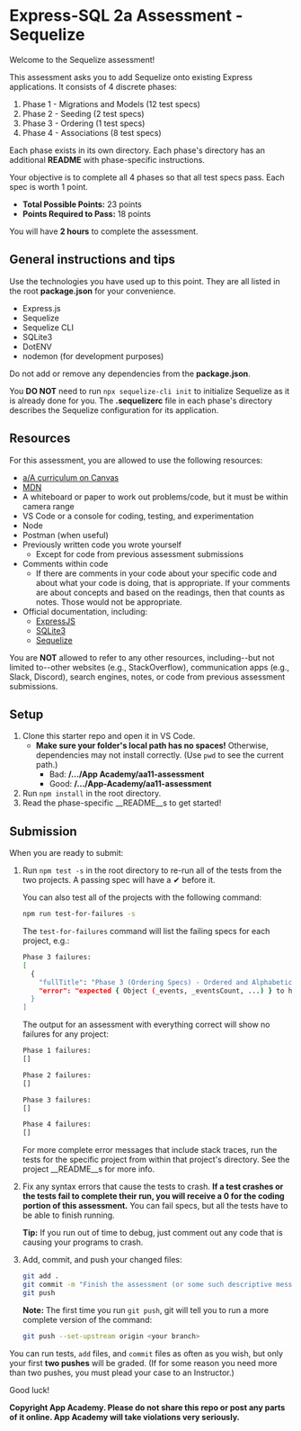 # Express-SQL 2a Assessment - Sequelize

Welcome to the Sequelize assessment!

This assessment asks you to add Sequelize onto existing Express applications. It
consists of 4 discrete phases:

1. Phase 1 - Migrations and Models (12 test specs)
2. Phase 2 - Seeding (2 test specs)
3. Phase 3 - Ordering (1 test specs)
4. Phase 4 - Associations (8 test specs)

Each phase exists in its own directory. Each phase's directory has an additional
__README__ with phase-specific instructions.

Your objective is to complete all 4 phases so that all test specs pass. Each
spec is worth 1 point.

* __Total Possible Points:__ 23 points  
* __Points Required to Pass:__ 18 points

You will have **2 hours** to complete the assessment.

## General instructions and tips

Use the technologies you have used up to this point. They are all listed in the
root **package.json** for your convenience.

* Express.js
* Sequelize
* Sequelize CLI
* SQLite3
* DotENV
* nodemon (for development purposes)

Do not add or remove any dependencies from the **package.json**.

You **DO NOT** need to run `npx sequelize-cli init` to initialize Sequelize as
it is already done for you. The **.sequelizerc** file in each phase's directory
describes the Sequelize configuration for its application.

## Resources

For this assessment, you are allowed to use the following resources:

* [a/A curriculum on Canvas][canvas]
* [MDN]
* A whiteboard or paper to work out problems/code, but it must be within camera
  range
* VS Code or a console for coding, testing, and experimentation
* Node
* Postman (when useful)
* Previously written code you wrote yourself
  * Except for code from previous assessment submissions
* Comments within code
  * If there are comments in your code about your specific code and about what
    your code is doing, that is appropriate. If your comments are about concepts
    and based on the readings, then that counts as notes. Those would not be
    appropriate.
* Official documentation, including:
  * [ExpressJS]
  * [SQLite3]
  * [Sequelize]

You are **NOT** allowed to refer to any other resources, including--but not
limited to--other websites (e.g., StackOverflow), communication apps (e.g.,
Slack, Discord), search engines, notes, or code from previous assessment
submissions.

[canvas]: https://appacademy.instructure.com/
[MDN]: https://developer.mozilla.org/en-US/
[ExpressJS]: http://expressjs.com/
[SQLite3]: https://www.sqlite.org/docs.html
[Sequelize]: https://sequelize.org/docs/v6/

## Setup

1. Clone this starter repo and open it in VS Code.
   * **Make sure your folder's local path has no spaces!** Otherwise,
     dependencies may not install correctly. (Use `pwd` to see the current
     path.)
     * Bad:  __/.../App Academy/aa11-assessment__
     * Good: __/.../App-Academy/aa11-assessment__
2. Run `npm install` in the root directory.
3. Read the phase-specific __README__s to get started!

## Submission

When you are ready to submit:

1. Run `npm test -s` in the root directory to re-run all of the tests from the
   two projects. A passing spec will have a ✔ before it.

   You can also test all of the projects with the following command:

   ```sh
   npm run test-for-failures -s
   ```

   The `test-for-failures` command will list the failing specs for each
   project, e.g.:

   ```sh
   Phase 3 failures:
   [
     {
       "fullTitle": "Phase 3 (Ordering Specs) - Ordered and Alphabetical Entrees GET /entrees returns entrees ordered by highest price first then name alphabetically",
       "error": "expected { Object (_events, _eventsCount, ...) } to have status code 200 but got 500"
     }
   ]
   ```

   The output for an assessment with everything correct will show no failures
   for any project:

   ```sh
   Phase 1 failures:
   []

   Phase 2 failures:
   []

   Phase 3 failures:
   []

   Phase 4 failures:
   []
   ```

   For more complete error messages that include stack traces, run the tests for
   the specific project from within that project's directory. See the
   project __README__s for more info.
  
2. Fix any syntax errors that cause the tests to crash. **If a test crashes or
   the tests fail to complete their run, you will receive a 0 for the coding
   portion of this assessment.** You can fail specs, but all the tests have to
   be able to finish running.

   **Tip:** If you run out of time to debug, just comment out any code that is
   causing your programs to crash.

3. Add, commit, and push your changed files:

   ```sh
   git add .
   git commit -m "Finish the assessment (or some such descriptive message)"
   git push
   ```

   **Note:** The first time you run `git push`, git will tell you to run a more
   complete version of the command:

   ```sh
   git push --set-upstream origin <your branch>
   ```

You can run tests, `add` files, and `commit` files as often as you wish, but
only your first **two pushes** will be graded. (If for some reason you need more
than two pushes, you must plead your case to an Instructor.)

Good luck!

**Copyright App Academy. Please do not share this repo or post any parts of it
online. App Academy will take violations very seriously.**
